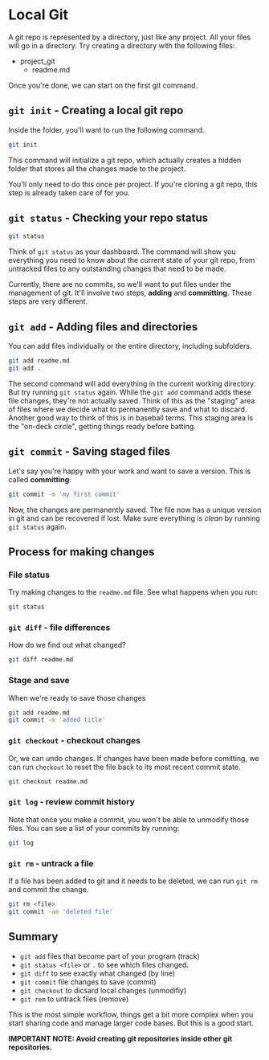 # Local Git

A git repo is represented by a directory, just like any project. All your files will go in a directory. Try creating a directory with the following files:

* project\_git
  * readme.md

Once you're done, we can start on the first git command.

## `git init` - Creating a local git repo

Inside the folder, you'll want to run the following command.

```bash
git init
```

This command will initialize a git repo, which actually creates a hidden folder that stores all the changes made to the project.

You'll only need to do this once per project. If you're cloning a git repo, this step is already taken care of for you.

## `git status` - Checking your repo status

```bash
git status
```

Think of `git status` as your dashboard. The command will show you everything you need to know about the current state of your git repo, from untracked files to any outstanding changes that need to be made.

Currently, there are no commits, so we'll want to put files under the management of git. It'll involve two steps, **adding** and **committing**. These steps are very different.

## `git add` - Adding files and directories

You can add files individually or the entire directory, including subfolders.

```bash
git add readme.md
git add .
```

The second command will add everything in the current working directory. But try running `git status` again. While the `git add` command adds these file changes, they're not actually saved. Think of this as the "staging" area of files where we decide what to permanently save and what to discard. Another good way to think of this is in baseball terms. This staging area is the "on-deck circle", getting things ready before batting.

## `git commit` - Saving staged files

Let's say you're happy with your work and want to save a version. This is called **committing**:

```bash
git commit -m 'my first commit'
```

Now, the changes are permanently saved. The file now has a unique version in git and can be recovered if lost. Make sure everything is _clean_ by running `git status` again.

## Process for making changes

### File status

Try making changes to the `readme.md` file. See what happens when you run:

```bash
git status
```

### `git diff` - file differences

How do we find out what changed?

```bash
git diff readme.md
```

### Stage and save

When we're ready to save those changes

```bash
git add readme.md
git commit -m 'added title'
```

### `git checkout` - checkout changes

Or, we can undo changes. If changes have been made before comitting, we can run `checkout` to reset the file back to its most recent commit state.

```bash
git checkout readme.md
```

### `git log` - review commit history

Note that once you make a commit, you won't be able to unmodify those files. You can see a list of your commits by running:

```bash
git log
```

### `git rm` - untrack a file

If a file has been added to git and it needs to be deleted, we can run `git rm` and commit the change.

```bash
git rm <file>
git commit -am 'deleted file'
```

## Summary

* `git add` files that become part of your program \(track\)
* `git status <file>` or `.` to see which files changed.
* `git diff` to see exactly what changed \(by line\)
* `git commit` file changes to save \(commit\)
* `git checkout` to dicsard local changes \(unmodifiy\)
* `git rem` to untrack files \(remove\)

This is the most simple workflow, things get a bit more complex when you start sharing code and manage larger code bases. But this is a good start.

**IMPORTANT NOTE: Avoid creating git repositories inside other git repositories.**
